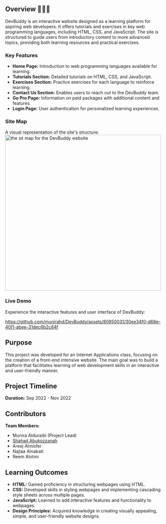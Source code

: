 ## Overview 👩🏽‍💻
DevBuddy is an interactive website designed as a learning platform for aspiring web developers. It offers tutorials and exercises in key web programming languages, including HTML, CSS, and JavaScript. The site is structured to guide users from introductory content to more advanced topics, providing both learning resources and practical exercises.

### Key Features
- **Home Page:** Introduction to web programming languages available for learning.
- **Tutorials Section:** Detailed tutorials on HTML, CSS, and JavaScript.
- **Exercises Section:** Practice exercises for each language to reinforce learning.
- **Contact Us Section:** Enables users to reach out to the DevBuddy team.
- **Go Pro Page:** Information on paid packages with additional content and features.
- **Login Page:** User authentication for personalized learning experiences.

### Site Map
A visual representation of the site's structure:
<img width="500" hight="500" alt="the sit map for the DevBuddy website" src="https://user-images.githubusercontent.com/80950031/209173070-f74e7809-ff73-48e9-b216-081e69ef95d2.png">

### Live Demo
Experience the interactive features and user interface of DevBuddy:



https://github.com/munirahd/DevBuddy/assets/80950031/30ee34f0-d68e-40f1-abee-31dec6b2c84f


## Purpose
This project was developed for an Internet Applications class, focusing on the creation of a front-end intensive website. The main goal was to build a platform that facilitates learning of web development skills in an interactive and user-friendly manner.

## Project Timeline
**Duration:** Sep 2022 - Nov 2022

## Contributors
**Team Members:**
- Munira Alduraibi (Project Lead)
- [Shahad Abukozzanah](https://www.linkedin.com/in/shahad-mohammed-2817b0217)
- Areej Almisfer
- Najlaa Alnabati
- Reem Alotmi

## Learning Outcomes
- **HTML:** Gained proficiency in structuring webpages using HTML.
- **CSS:** Developed skills in styling webpages and implementing cascading style sheets across multiple pages.
- **JavaScript:** Learned to add interactive features and functionality to webpages.
- **Design Principles:** Acquired knowledge in creating visually appealing, simple, and user-friendly website designs.

